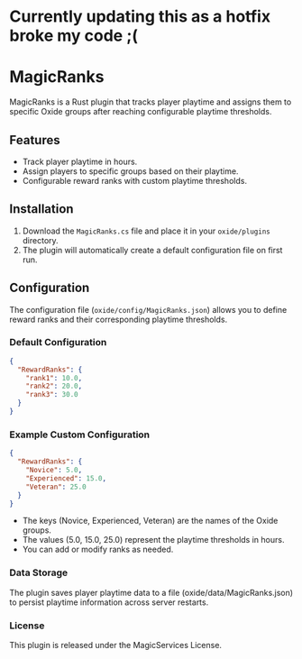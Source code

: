 # Currently updating this as a hotfix broke my code ;(

# MagicRanks

MagicRanks is a Rust plugin that tracks player playtime and assigns them to specific Oxide groups after reaching configurable playtime thresholds.

## Features

- Track player playtime in hours.
- Assign players to specific groups based on their playtime.
- Configurable reward ranks with custom playtime thresholds.

## Installation

1. Download the `MagicRanks.cs` file and place it in your `oxide/plugins` directory.
2. The plugin will automatically create a default configuration file on first run.

## Configuration

The configuration file (`oxide/config/MagicRanks.json`) allows you to define reward ranks and their corresponding playtime thresholds.

### Default Configuration

```json
{
  "RewardRanks": {
    "rank1": 10.0,
    "rank2": 20.0,
    "rank3": 30.0
  }
}
```

### Example Custom Configuration
```json
{
  "RewardRanks": {
    "Novice": 5.0,
    "Experienced": 15.0,
    "Veteran": 25.0
  }
}
```
- The keys (Novice, Experienced, Veteran) are the names of the Oxide groups.
- The values (5.0, 15.0, 25.0) represent the playtime thresholds in hours.
- You can add or modify ranks as needed.

### Data Storage
The plugin saves player playtime data to a file (oxide/data/MagicRanks.json) to persist playtime information across server restarts.

### License
This plugin is released under the MagicServices License.
